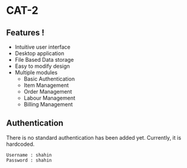 # CAT-2

## Features !
 - Intuitive user interface
 - Desktop application
 - File Based Data storage
 - Easy to modify design
 - Multiple modules
    - Basic Authentication  
    - Item Management 
    - Order Management
    - Labour Management
    - Billing Management


## Authentication
There is no standard authentication has been added yet. Currently, it is hardcoded.

```
Username : shahin
Password : shahin
```
